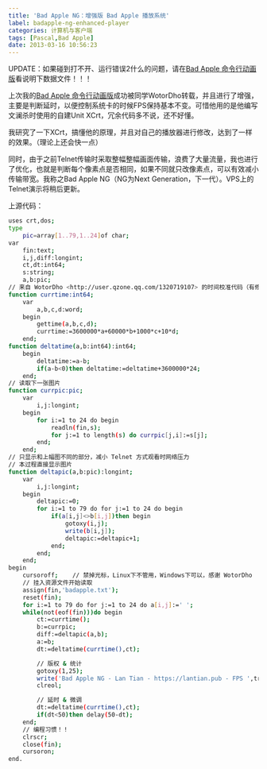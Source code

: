 ```yaml
---
title: 'Bad Apple NG：增强版 Bad Apple 播放系统'
label: badapple-ng-enhanced-player
categories: 计算机与客户端
tags: [Pascal,Bad Apple]
date: 2013-03-16 10:56:23
---
```

UPDATE：如果碰到打不开、运行错误2什么的问题，请在[Bad Apple 命令行动画版](/article/modify-computer/bad-apple-command-line-art.lantian)看说明下数据文件！！！

上次我的[Bad Apple 命令行动画版](/article/modify-computer/bad-apple-command-line-art.lantian)成功被同学WotorDho转载，并且进行了增强，主要是判断延时，以便控制系统卡的时候FPS保持基本不变。可惜他用的是他编写文澜杀时使用的自建Unit XCrt，冗余代码多不说，还不好懂。

我研究了一下XCrt，搞懂他的原理，并且对自己的播放器进行修改，达到了一样的效果。（理论上还会快一点）

同时，由于之前Telnet传输时采取整幅整幅画面传输，浪费了大量流量，我也进行了优化，也就是判断每个像素点是否相同，如果不同就只改像素点，可以有效减小传输带宽。我称之Bad Apple NG（NG为Next Generation，下一代）。VPS上的Telnet演示将稍后更新。

上源代码：

```bash
uses crt,dos;
type
    pic=array[1..79,1..24]of char;
var
    fin:text;
    i,j,diff:longint;
    ct,dt:int64;
    s:string;
    a,b:pic;
// 来自 WotorDho <http://user.qzone.qq.com/1320719107> 的时间校准代码（有修改）
function currtime:int64;
    var
        a,b,c,d:word;
    begin
        gettime(a,b,c,d);
        currtime:=3600000*a+60000*b+1000*c+10*d;
    end;
function deltatime(a,b:int64):int64;
    begin
        deltatime:=a-b;
        if(a-b<0)then deltatime:=deltatime+3600000*24;
    end;
// 读取下一张图片
function currpic:pic;
    var
        i,j:longint;
    begin
        for i:=1 to 24 do begin
            readln(fin,s);
            for j:=1 to length(s) do currpic[j,i]:=s[j];
        end;
    end;
// 只显示和上幅图不同的部分，减小 Telnet 方式观看时网络压力
// 本过程直接显示图片
function deltapic(a,b:pic):longint;
    var
        i,j:longint;
    begin
        deltapic:=0;
        for i:=1 to 79 do for j:=1 to 24 do begin
            if(a[i,j]<>b[i,j])then begin
                gotoxy(i,j);
                write(b[i,j]);
                deltapic:=deltapic+1;
            end;
        end;
    end;
begin
    cursoroff;    // 禁掉光标，Linux下不管用，Windows下可以，感谢 WotorDho
    // 挂入资源文件开始读取
    assign(fin,'badapple.txt');
    reset(fin);
    for i:=1 to 79 do for j:=1 to 24 do a[i,j]:=' ';
    while(not(eof(fin)))do begin
        ct:=currtime();
        b:=currpic;
        diff:=deltapic(a,b);
        a:=b;
        dt:=deltatime(currtime(),ct);

        // 版权 & 统计
        gotoxy(1,25);
        write('Bad Apple NG - Lan Tian - https://lantian.pub - FPS ',trunc(1000/(50-dt)),', Diff ',diff);
        clreol;

        // 延时 & 微调
        dt:=deltatime(currtime(),ct);
        if(dt<50)then delay(50-dt);
    end;
    // 编程习惯！！
    clrscr;
    close(fin);
    cursoron;
end.
```

